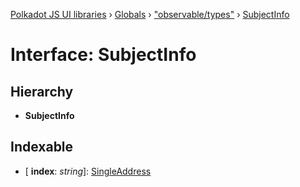 [Polkadot JS UI libraries](../README.md) › [Globals](../globals.md) › ["observable/types"](../modules/_observable_types_.md) › [SubjectInfo](_observable_types_.subjectinfo.md)

# Interface: SubjectInfo

## Hierarchy

* **SubjectInfo**

## Indexable

* \[ **index**: *string*\]: [SingleAddress](_observable_types_.singleaddress.md)
